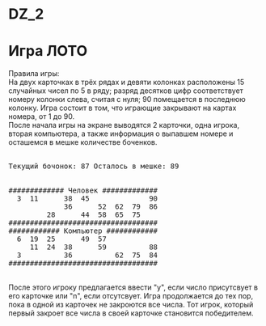 # DZ_2
# Игра ЛОТО
Правила игры:<br/>
На двух карточках в трёх рядах и девяти колонках расположены 15 случайных чисел по 5 в ряду; разряд десятков цифр соответствует номеру колонки слева, считая с нуля; 90 помещается в последнюю колонку. Игра состоит в том, что играющие закрывают на картах номера, от 1 до 90.<br/>
После начала игры на экране выводятся 2 карточки, одна игрока, вторая компьютера, а также информация о выпавшем номере и осташемся в мешке количестве боченков.<br/>
<br/>
<pre>
Текущий бочонок: 87 Осталось в мешке: 89<br/>

############# Человек #############
  3  11      38  45              90
             36      52  62  79  86
         28      44  58  65  75    
###################################
############ Компьютер ############
  6  19  25      49  57            
     11  24  38      59          88
  3          36          62  75  84
###################################
</pre>
<br/>
После этого игроку предлагается ввести "y", если число присутсвует в его карточке или "n", если отсутсвует. Игра продолжается до тех пор, пока в одной из карточек не закроются все числа. Тот игрок, который первый закроет все числа в своей карточке становится победителем.<br/>

